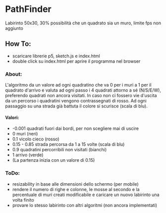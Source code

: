# PathFinder

Labirinto 50x30, 30% possibilità che un quadrato sia un muro, limite fps non aggiunto

## How To:
- scaricare librerie p5, sketch.js e index.html
- double click su index.html per aprire il programma nel browser 

### About:
L'algoritmo da un valore ad ogni quadratino che va 0 per i muri a 1 per il quadrato d'arrivo e valuta ad ogni passo i
4 quadrati attorno a sé (N/S/E/W), preferendo quadrati non ancora visitati. In caso non ci fossero vie d'uscita da un
percorso i quadratini vengono contrassegnati di rosso. Ad ogni passaggio su una strada già battuta il colore si scurisce 
(scala di blu).

#### Valori:
- -0.001 quadrati fuori dai bordi, per non scegliere mai di uscire
- 0 muri (neri)
- 0.1 vicolo cieco (rosso)
- 0.15 - 0.85 strada percorsa da 1 a 15 volte (scala di blu)
- 0.9 quadratini percorribili non visitati (bianchi)
- 1 arrivo (verde)
- (La partenza inizia con un valore di 0.15)

### ToDo:
- resizability in base alle dimensioni dello schermo (per mobile)
- rendere il numero di righe e colonne, le mosse al secondo e la percentuale di muri creati modificabile
e caricare un nuovo labirinto una volta finito
- provare lo stesso labirinto con altri algoritmi (non ancora implementati)
